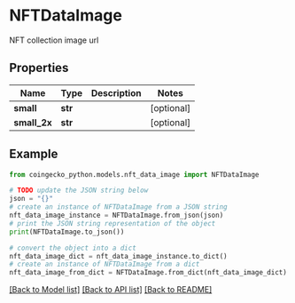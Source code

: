 # NFTDataImage

NFT collection image url

## Properties

Name | Type | Description | Notes
------------ | ------------- | ------------- | -------------
**small** | **str** |  | [optional] 
**small_2x** | **str** |  | [optional] 

## Example

```python
from coingecko_python.models.nft_data_image import NFTDataImage

# TODO update the JSON string below
json = "{}"
# create an instance of NFTDataImage from a JSON string
nft_data_image_instance = NFTDataImage.from_json(json)
# print the JSON string representation of the object
print(NFTDataImage.to_json())

# convert the object into a dict
nft_data_image_dict = nft_data_image_instance.to_dict()
# create an instance of NFTDataImage from a dict
nft_data_image_from_dict = NFTDataImage.from_dict(nft_data_image_dict)
```
[[Back to Model list]](../README.md#documentation-for-models) [[Back to API list]](../README.md#documentation-for-api-endpoints) [[Back to README]](../README.md)


